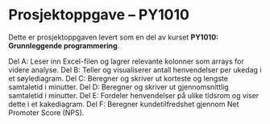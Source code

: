 # Prosjektoppgave – PY1010

Dette er prosjektoppgaven levert som en del av kurset **PY1010: Grunnleggende programmering**.

Del A: Leser inn Excel-filen og lagrer relevante kolonner som arrays for videre analyse.
Del B: Teller og visualiserer antall henvendelser per ukedag i et søylediagram.
Del C: Beregner og skriver ut korteste og lengste samtaletid i minutter.
Del D: Beregner og skriver ut gjennomsnittlig samtaletid i minutter.
Del E: Fordeler henvendelser på ulike tidsrom og viser dette i et kakediagram.
Del F: Beregner kundetilfredshet gjennom Net Promoter Score (NPS).


